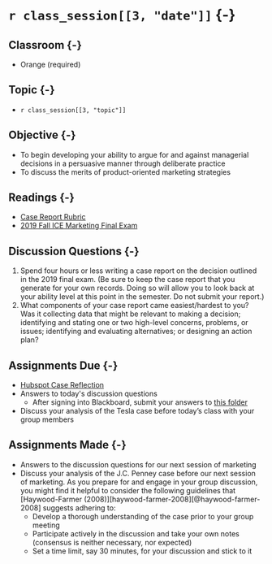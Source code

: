 # `r class_session[[3, "date"]]` {-}

## Classroom {-}

- Orange (required)

## Topic {-}

- `r class_session[[3, "topic"]]`

## Objective {-}

- To begin developing your ability to argue for and against managerial decisions
in a persuasive manner through deliberate practice  
- To discuss the merits of product-oriented marketing strategies

## Readings {-}

- [Case Report Rubric][]
- [2019 Fall ICE Marketing Final Exam][final-2019]

## Discussion Questions {-}

1. Spend four hours or less writing a case report on the decision outlined in
the 2019 final exam. (Be sure to keep the case report that you generate for your
own records. Doing so will allow you to look back at your ability level at this
point in the semester. Do not submit your report.)  
2. What components of your case report came easiest/hardest to you? Was it
collecting data that might be relevant to making a decision; identifying and
stating one or two high-level concerns, problems, or issues; identifying and
evaluating alternatives; or designing an action plan?  

## Assignments Due {-}

- [Hubspot Case Reflection][hubspot-case-reflection]  
- Answers to today's discussion questions
    - After signing into Blackboard, submit your answers to [this
    folder][discussion-questions-submission-03]  
- Discuss your analysis of the Tesla case before today’s class with your group
members

## Assignments Made {-}

- Answers to the discussion questions for our next session of marketing  
- Discuss your analysis of the J.C. Penney case before our next session of
marketing. As you prepare for and engage in your group discussion, you might
find it helpful to consider the following guidelines that [Haywood-Farmer
(2008)][haywood-farmer-2008][@haywood-farmer-2008] suggests adhering to:  
  - Develop a thorough understanding of the case prior to your group meeting  
  - Participate actively in the discussion and take your own notes (consensus is 
  neither necessary, nor expected)  
  - Set a time limit, say 30 minutes, for your discussion and stick to it

[case report rubric]: https://github.com/jeffboichuk/ice-marketing/raw/master/files/generating-market-intelligence/rubric-for-case-reports.pdf
[discussion-questions-submission-03]: https://blackboard.comm.virginia.edu/webapps/blackboard/content/listContent.jsp?course_id=_3248_1&content_id=_163595_1
[final-2019]: https://github.com/jeffboichuk/ice-marketing/raw/master/files/review-for-the-final-exam/2019-ice-blocks-5-6-final-exam-marketing.docx
[hubspot-case-reflection]: https://forms.gle/NtDJnoZD7U2hDnXd6